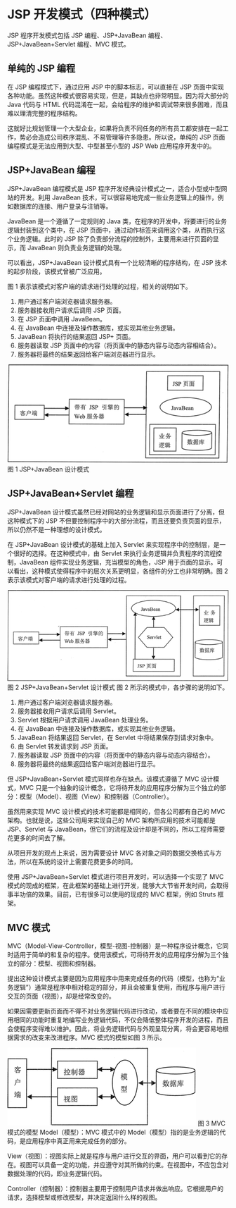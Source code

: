 # JSP 开发模式（四种模式）

JSP 程序开发模式包括 JSP 编程、JSP+JavaBean 编程、JSP+JavaBean+Servlet 编程、MVC 模式。

## 单纯的 JSP 编程

在 JSP 编程模式下，通过应用 JSP 中的脚本标志，可以直接在 JSP 页面中实现各种功能。虽然这种模式很容易实现，但是，其缺点也非常明显。因为将大部分的 Java 代码与 HTML 代码混淆在一起，会给程序的维护和调试带来很多困难，而且难以理清完整的程序结构。

这就好比规划管理一个大型企业，如果将负责不同任务的所有员工都安排在一起工作，势必会造成公司秩序混乱、不易管理等许多隐患。所以说，单纯的 JSP 页面编程模式是无法应用到大型、中型甚至小型的 JSP Web 应用程序开发中的。

## JSP+JavaBean 编程

JSP+JavaBean 编程模式是 JSP 程序开发经典设计模式之一，适合小型或中型网站的开发。利用 JavaBean 技术，可以很容易地完成一些业务逻辑上的操作，例如数据库的连接、用户登录与注销等。

JavaBean 是一个遵循了一定规则的 Java 类，在程序的开发中，将要进行的业务逻辑封装到这个类中，在 JSP 页面中，通过动作标签来调用这个类，从而执行这个业务逻辑。此时的 JSP 除了负责部分流程的控制外，主要用来进行页面的显示，而 JavaBean 则负责业务逻辑的处理。

可以看出，JSP+JavaBean 设计模式具有一个比较清晰的程序结构，在 JSP 技术的起步阶段，该模式曾被广泛应用。

图 1 表示该模式对客户端的请求进行处理的过程，相关的说明如下。

1.  用户通过客户端浏览器请求服务器。
2.  服务器接收用户请求后调用 JSP 页面。
3.  在 JSP 页面中调用 JavaBean。
4.  在 JavaBean 中连接及操作数据库，或实现其他业务逻辑。
5.  JavaBean 将执行的结果返回 JSP+ 页面。
6.  服务器读取 JSP 页面中的内容（将页面中的静态内容与动态内容相结合）。
7.  服务器将最终的结果返回给客户端浏览器进行显示。

![JSP+JavaBean 设计模式](img/2ac7b0c91a39bea5f155382aa5462084.jpg)
图 1 JSP+JavaBean 设计模式

## JSP+JavaBean+Servlet 编程

JSP+JavaBean 设计模式虽然已经对网站的业务逻辑和显示页面进行了分离，但这种模式下的 JSP 不但要控制程序中的大部分流程，而且还要负责页面的显示，所以仍然不是一种理想的设计模式。

在 JSP+JavaBean 设计模式的基础上加入 Servlet 来实现程序中的控制层，是一个很好的选择。在这种模式中，由 Servlet 来执行业务逻辑并负责程序的流程控制，JavaBean 组件实现业务逻辑，充当模型的角色，JSP 用于页面的显示。可以看出，这种模式使得程序中的层次关系更明显，各组件的分工也非常明确。图 2 表示该模式对客户端的请求进行处理的过程。

![JSP+JavaBean+Servlet 设计模式](img/8245733ce1ba6ff52a150e5da7aa291c.jpg)
图 2 JSP+JavaBean+Servlet 设计模式
图 2 所示的模式中，各步骤的说明如下。

1.  用户通过客户端浏览器请求服务器。
2.  服务器接收用户请求后调用 Servlet。
3.  Servlet 根据用户请求调用 JavaBean 处理业务。
4.  在 JavaBean 中连接及操作数据库，或实现其他业务逻辑。
5.  JavaBean 将结果返回 Servlet，在 Servlet 中将结果保存到请求对象中。
6.  由 Servlet 转发请求到 JSP 页面。
7.  服务器读取 JSP 页面中的内容（将页面中的静态内容与动态内容结合）。
8.  服务器将最终的结果返回给客户端浏览器进行显示。

但 JSP+JavaBean+Servlet 模式同样也存在缺点。该模式遵循了 MVC 设计模式，MVC 只是一个抽象的设计概念，它将待开发的应用程序分解为三个独立的部分：模型（Model）、视图（View）和控制器（Controller）。

虽然用来实现 MVC 设计模式的技术可能都是相同的，但各公司都有自己的 MVC 架构。也就是说，这些公司用来实现自己的 MVC 架构所应用的技术可能都是 JSP、Servlet 与 JavaBean，但它们的流程及设计却是不同的，所以工程师需要花更多的时间去了解。

从项目开发的观点上来说，因为需要设计 MVC 各对象之间的数据交换格式与方法，所以在系统的设计上需要花费更多的时间。

使用 JSP+JavaBean+Servlet 模式进行项目开发时，可以选择一个实现了 MVC 模式的现成的框架，在此框架的基础上进行开发，能够大大节省开发时间，会取得事半功倍的效果。目前，已有很多可以使用的现成的 MVC 框架，例如 Struts 框架。

## MVC 模式

MVC（Model-View-Controller，模型-视图-控制器）是一种程序设计概念，它同时适用于简单的和复杂的程序。使用该模式，可将待开发的应用程序分解为三个独立的部分：模型、视图和控制器。

提出这种设计模式主要是因为应用程序中用来完成任务的代码（模型，也称为“业务逻辑”）通常是程序中相对稳定的部分，并且会被重复使用，而程序与用户进行交互的页面（视图），却是经常改变的。

如果因需要更新页面而不得不对业务逻辑代码进行改动，或者要在不同的模块中应用相同的功能时重复地编写业务逻辑代码，不仅会降低整体程序开发的进程，而且会使程序变得难以维护。因此，将业务逻辑代码与外观呈现分离，将会更容易地根据需求的改变来改进程序。MVC 模式的模型如图 3 所示。

![MVC 模式的模型](img/8508b4a7f43200c11b8d585381a5c9bc.jpg)
图 3 MVC 模式的模型
Model（模型）：MVC 模式中的 Model（模型）指的是业务逻辑的代码，是应用程序中真正用来完成任务的部分。

View（视图）：视图实际上就是程序与用户进行交互的界面，用户可以看到它的存在。视图可以具备一定的功能，并应遵守对其所做的约束。在视图中，不应包含对数据处理的代码，即业务逻辑代码。

Controller（控制器）：控制器主要用于控制用户请求并做出响应。它根据用户的请求，选择模型或修改模型，并决定返回什么样的视图。